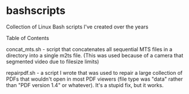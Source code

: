 # bashscripts
Collection of Linux Bash scripts I've created over the years

Table of Contents

concat_mts.sh - script that concatenates all sequential MTS files in a directory into a single m2ts file.  (This was used because of a camera that segmented video due to filesize limits)

repairpdf.sh - a script I wrote that was used to repair a large collection of PDFs that wouldn't open in most PDF viewers (file type was "data" rather than "PDF version 1.4" or whatever).  It's a stupid fix, but it works.


